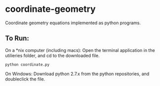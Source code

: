 coordinate-geometry
===================

Coordinate geometry equations implemented as python programs.

## To Run:

On a *nix computer (including macs):
Open the terminal application in the utilieries folder, and cd to the downloaded file.
```
python coordinate.py
```

On Windows:
Download python 2.7.x from the python repositories, and doubleclick the file.
